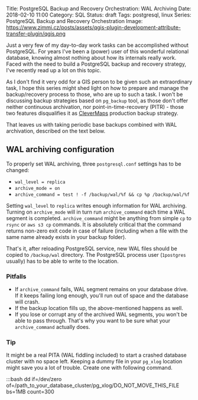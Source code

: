Title: PostgreSQL Backup and Recovery Orchestration: WAL Archiving
Date: 2018-02-10 11:00
Category: SQL
Status: draft
Tags: postgresql, linux
Series: PostgreSQL Backup and Recovery Orchestration
Image: https://www.zimmi.cz/posts/assets/qgis-plugin-development-attribute-transfer-plugin/qgis.png

Just a very few of my day-to-day work tasks can be accomplished without PostgreSQL. For years I've been a (power) user of this wonderful relational database, knowing almost nothing about how its internals really work. Faced with the need to build a PostgreSQL backup and recovery strategy, I've recently read up a lot on this topic.

As I don't find it very odd for a GIS person to be given such an extraordinary task, I hope this series might shed light on how to prepare and manage the backup/recovery process to those, who are up to such a task. I won't be discussing backup strategies based on `pg_backup` tool, as those don't offer neither continuous archivation, nor point-in-time-recovery (PITR) - those two features disqualifies it as [CleverMaps](https://www.clevermaps.cz) production backup strategy.

That leaves us with taking periodic base backups combined with WAL archivation, described on the text below.

## WAL archiving configuration

To properly set WAL archiving, three `postgresql.conf` settings has to be changed:

* `wal_level = replica`
* `archive_mode = on`
* `archive_command = test ! -f /backup/wal/%f && cp %p /backup/wal/%f`

Setting `wal_level` to `replica` writes enough information for WAL archiving. Turning on `archive_mode` will in turn run `archive_command` each time a WAL segment is completed. `archive_command` might be anything from simple `cp` to `rsync` or `aws s3 cp` commands. It is absolutely critical that the command returns non-zero exit code in case of failure (including when a file with the same name already exists in your backup folder).

That's it, after reloading PostgreSQL service, new WAL files should be copied to `/backup/wal` directory. The PostgreSQL process user (`1postgres` usually) has to be able to write to the location.

### Pitfalls

* If `archive_command` fails, WAL segment remains on your database drive. If it keeps failing long enough, you'll run out of space and the database will crash.
* If the backup location fills up, the above-mentioned happens as well.
* If you lose or corrupt any of the archived WAL segments, you won't be able to pass through. That's why you want to be sure what your `archive_command` actually does.

### Tip

It might be a real PITA (WAL fiddling included) to start a crashed database cluster with no space left. Keeping a dummy file in your `pg_xlog` location might save you a lot of trouble. Create one with following command.

:::bash
dd if=/dev/zero of=/path_to_your_database_cluster/pg_xlog/DO_NOT_MOVE_THIS_FILE bs=1MB count=300
